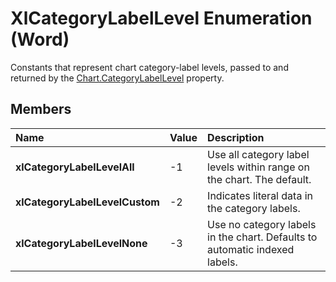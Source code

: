 
# XlCategoryLabelLevel Enumeration (Word)

Constants that represent chart category-label levels, passed to and returned by the [Chart.CategoryLabelLevel](74f01367-c625-94a8-4a0f-6bbc42dade3c.md) property.


## Members



|**Name**|**Value**|**Description**|
|:-----|:-----|:-----|
|**xlCategoryLabelLevelAll**|-1|Use all category label levels within range on the chart. The default.|
|**xlCategoryLabelLevelCustom**|-2|Indicates literal data in the category labels.|
|**xlCategoryLabelLevelNone**|-3|Use no category labels in the chart. Defaults to automatic indexed labels.|

